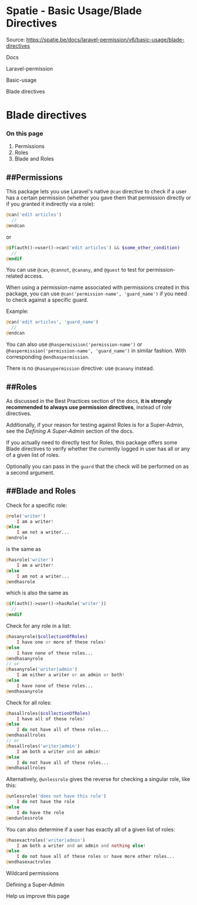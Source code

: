 # Spatie - Basic Usage/Blade Directives

Source: https://spatie.be/docs/laravel-permission/v6/basic-usage/blade-directives

Docs

Laravel-permission

Basic-usage

Blade directives

Blade directives
================

### On this page

1. Permissions
2. Roles
3. Blade and Roles

##Permissions
-------------

This package lets you use Laravel's native `@can` directive to check if a user has a certain permission (whether you gave them that permission directly or if you granted it indirectly via a role):

```php
@can('edit articles')
  //
@endcan

```
or

```php
@if(auth()->user()->can('edit articles') && $some_other_condition)
  //
@endif

```
You can use `@can`, `@cannot`, `@canany`, and `@guest` to test for permission-related access.

When using a permission-name associated with permissions created in this package, you can use `@can('permission-name', 'guard_name')` if you need to check against a specific guard.

Example:

```php
@can('edit articles', 'guard_name')
  //
@endcan

```
You can also use `@haspermission('permission-name')` or `@haspermission('permission-name', 'guard_name')` in similar fashion. With corresponding `@endhaspermission`.

There is no `@hasanypermission` directive: use `@canany` instead.

##Roles
-------

As discussed in the Best Practices section of the docs, **it is strongly recommended to always use permission directives**, instead of role directives.

Additionally, if your reason for testing against Roles is for a Super-Admin, see the *Defining A Super-Admin* section of the docs.

If you actually need to directly test for Roles, this package offers some Blade directives to verify whether the currently logged in user has all or any of a given list of roles.

Optionally you can pass in the `guard` that the check will be performed on as a second argument.

##Blade and Roles
-----------------

Check for a specific role:

```php
@role('writer')
    I am a writer!
@else
    I am not a writer...
@endrole

```
is the same as

```php
@hasrole('writer')
    I am a writer!
@else
    I am not a writer...
@endhasrole

```
which is also the same as

```php
@if(auth()->user()->hasRole('writer'))
  //
@endif

```
Check for any role in a list:

```php
@hasanyrole($collectionOfRoles)
    I have one or more of these roles!
@else
    I have none of these roles...
@endhasanyrole
// or
@hasanyrole('writer|admin')
    I am either a writer or an admin or both!
@else
    I have none of these roles...
@endhasanyrole

```
Check for all roles:

```php
@hasallroles($collectionOfRoles)
    I have all of these roles!
@else
    I do not have all of these roles...
@endhasallroles
// or
@hasallroles('writer|admin')
    I am both a writer and an admin!
@else
    I do not have all of these roles...
@endhasallroles

```
Alternatively, `@unlessrole` gives the reverse for checking a singular role, like this:

```php
@unlessrole('does not have this role')
    I do not have the role
@else
    I do have the role
@endunlessrole

```
You can also determine if a user has exactly all of a given list of roles:

```php
@hasexactroles('writer|admin')
    I am both a writer and an admin and nothing else!
@else
    I do not have all of these roles or have more other roles...
@endhasexactroles

```
Wildcard permissions

Defining a Super-Admin

Help us improve this page